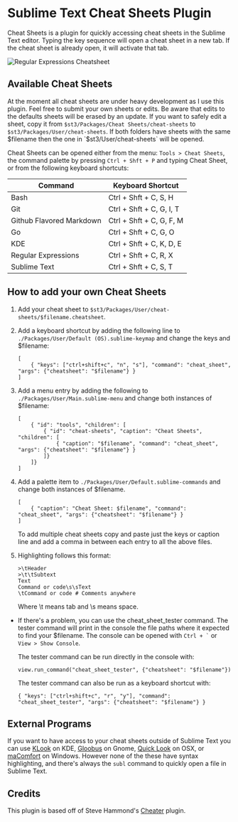 # Sublime Text Cheat Sheets Plugin

Cheat Sheets is a plugin for quickly accessing cheat sheets in the Sublime Text editor. Typing the key sequence will open a cheat sheet in a new tab. If the cheat sheet is already open, it will activate that tab.

![Regular Expressions Cheatsheet](https://raw.github.com/dmikalova/sublime-cheat-sheets/master/example.png "Regular Expressions Cheatsheet")

## Available Cheat Sheets

At the moment all cheat sheets are under heavy development as I use this plugin. Feel free to submit your own sheets or edits. Be aware that edits to the defaults sheets will be erased by an update. If you want to safely edit a sheet, copy it from `$st3/Packages/Cheat Sheets/cheat-sheets` to `$st3/Packages/User/cheat-sheets`. If both folders have sheets with the same $filename then the one in `$st3/User/cheat-sheets` will be opened.

Cheat Sheets can be opened either from the menu: `Tools > Cheat Sheets`, the command palette by pressing `Ctrl + Shft + P` and typing Cheat Sheet, or from the following keyboard shortcuts:

Command                  | Keyboard Shortcut
------------------------ | ---
Bash                     | Ctrl + Shft + C,  S, H
Git                      | Ctrl + Shft + C,  G, I, T
Github Flavored Markdown | Ctrl + Shft + C,  G, F, M
Go                       | Ctrl + Shft + C,  G, O
KDE                      | Ctrl + Shft + C,  K, D, E
Regular Expressions      | Ctrl + Shft + C,  R, X
Sublime Text             | Ctrl + Shft + C,  S, T

## How to add your own Cheat Sheets

1. Add your cheat sheet to `$st3/Packages/User/cheat-sheets/$filename.cheatsheet`.

2. Add a keyboard shortcut by adding the following line to `./Packages/User/Default (OS).sublime-keymap` and change the keys and $filename:
	```
	[
		{ "keys": ["ctrl+shift+c", "n", "s"], "command": "cheat_sheet", "args": {"cheatsheet": "$filename"} }
	]
	```

3. Add a menu entry by adding the following to `./Packages/User/Main.sublime-menu` and change both instances of $filename:
	```
	[
		{ "id": "tools", "children": [
			{ "id": "cheat-sheets", "caption": "Cheat Sheets", "children": [
				{ "caption": "$filename", "command": "cheat_sheet", "args": {"cheatsheet": "$filename"} }
			]}
		]}
	]
	```

4. Add a palette item to `./Packages/User/Default.sublime-commands` and change both instances of $filename.
	```
	[
		{ "caption": "Cheat Sheet: $filename", "command": "cheat_sheet", "args": {"cheatsheet": "$filename"} }
	]
	```

	To add multiple cheat sheets copy and paste just the keys or caption line and add a comma in between each entry to all the above files.

5. Highlighting follows this format:
	```
	>\tHeader
	>\t\tSubtext
	Text
	Command or code\s\sText
	\tCommand or code # Comments anywhere
	```

	Where \t means tab and \s means space.

* If there's a problem, you can use the cheat_sheet_tester command. The tester command will print in the console the file paths where it expected to find your $filename. The console can be opened with `` Ctrl + ` `` or `View > Show Console`.

	The tester command can be run directly in the console with:
	```
	view.run_command("cheat_sheet_tester", {"cheatsheet": "$filename"})
	```

	The tester command can also be run as a keyboard shortcut with:
	```
	{ "keys": ["ctrl+shift+c", "r", "y"], "command": "cheat_sheet_tester", "args": {"cheatsheet": "$filename"} }
	```

## External Programs
If you want to have access to your cheat sheets outside of Sublime Text you can use [KLook](http://www.koryavov.net/2012/03/klook-new-utility-for-kde-and-rosa.html) on KDE, [Gloobus](http://gloobus.net/gloobus-preview/) on Gnome, [Quick Look](http://www.macworld.com/article/1131923/qlterminal.html) on OSX, or [maComfort](http://rafaelklaus.com/macomfort/) on Windows. However none of the these have syntax highlighting, and there's always the `subl` command to quickly open a file in Sublime Text.

## Credits
This plugin is based off of Steve Hammond's [Cheater](https://github.com/shammond42/cheater) plugin.